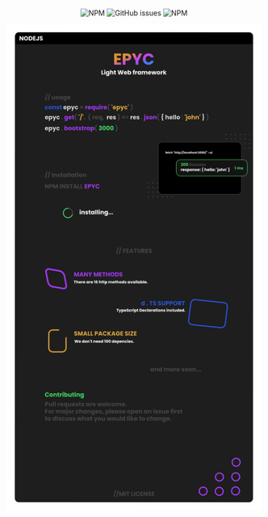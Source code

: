 <br>
<p align="center" >
<img alt="NPM" src="https://img.shields.io/npm/dm/epyc?color=9E39EB&logo=npm&style=flat-square">
<img alt="GitHub issues" src="https://img.shields.io/github/issues/erwinkulasic/epyc?color=9E39EB&logo=github&style=flat-square">
<img alt="NPM" src="https://img.shields.io/npm/l/epyc?color=9E39EB&style=flat-square">
</p>

<p align="center">
<a href="https://github.com/erwinkulasic/epyc/">
    <img alt="epyc" src="https://raw.githubusercontent.com/erwinkulasic/epyc/master/assets/page.png"/>
</a>